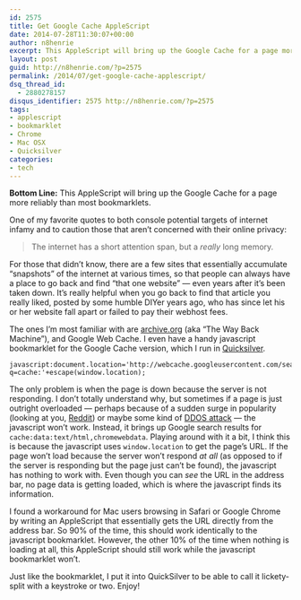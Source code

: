 ```yaml
---
id: 2575
title: Get Google Cache AppleScript
date: 2014-07-28T11:30:07+00:00
author: n8henrie
excerpt: This AppleScript will bring up the Google Cache for a page more reliably than most bookmarklets.
layout: post
guid: http://n8henrie.com/?p=2575
permalink: /2014/07/get-google-cache-applescript/
dsq_thread_id:
  - 2880278157
disqus_identifier: 2575 http://n8henrie.com/?p=2575
tags:
- applescript
- bookmarklet
- Chrome
- Mac OSX
- Quicksilver
categories:
- tech
---
```

**Bottom Line:** This AppleScript will bring up the Google Cache for a page more reliably than most bookmarklets.<!--more-->

One of my favorite quotes to both console potential targets of internet infamy and to caution those that aren’t concerned with their online privacy:

> The internet has a short attention span, but a _really_ long memory.

For those that didn’t know, there are a few sites that essentially accumulate “snapshots” of the internet at various times, so that people can always have a place to go back and find “that one website” — even years after it’s been taken down. It’s really helpful when you go back to find that article you really liked, posted by some humble DIYer years ago, who has since let his or her website fall apart or failed to pay their webhost fees.

The ones I’m most familiar with are <a target="_blank" href="https://www.archive.org/" title="Internet Archive: Digital Library of Free Books, Movies, Music ...">archive.org</a> (aka “The Way Back Machine”), and Google Web Cache. I even have a handy javascript bookmarklet for the Google Cache version, which I run in <a target="_blank" href="http://qsapp.com/" title="Quicksilver — Mac OS X at your Fingertips">Quicksilver</a>.

```
javascript:document.location='http://webcache.googleusercontent.com/search?q=cache:'+escape(window.location);
```

The only problem is when the page is down because the server is not responding. I don’t totally understand why, but sometimes if a page is just outright overloaded — perhaps because of a sudden surge in popularity (looking at you, <a target="_blank" href="http://www.reddit.com/" title="reddit: the front page of the internet">Reddit</a>) or maybe some kind of <a target="_blank" href="http://en.wikipedia.org/wiki/Denial-of-service_attack" title="Denial-of-service attack - Wikipedia, the free encyclopedia">DDOS attack</a> — the javascript won’t work. Instead, it brings up Google search results for `cache:data:text/html,chromewebdata`. Playing around with it a bit, I think this is because the javascript uses `window.location` to get the page’s URL. If the page won’t load because the server won’t respond _at all_ (as opposed to if the server is responding but the page just can’t be found), the javascript has nothing to work with. Even though you can _see_ the URL in the address bar, no page data is getting loaded, which is where the javascript finds its information.

I found a workaround for Mac users browsing in Safari or Google Chrome by writing an AppleScript that essentially gets the URL directly from the address bar. So 90% of the time, this should work identically to the javascript bookmarklet. However, the other 10% of the time when nothing is loading at all, this AppleScript should still work while the javascript bookmarklet won’t.

Just like the bookmarklet, I put it into QuickSilver to be able to call it lickety-split with a keystroke or two. Enjoy!

<script src="https://gist.github.com/n8henrie/220306673887daa4aec5.js"></script>
